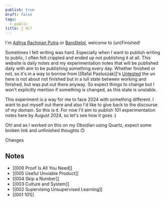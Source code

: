 ```yaml
---
publish: true
draft: false
tags:
  - public
title: 🤔 Hi?
---
```

I'm [Aditya Rachman Putra](https://adityarp.com) or [Banditelol](https://github.com/banditelol), welcome to (un)Finished! 

Sometimes I felt writing was hard. Especially when I want to publish writing to public, I often felt crippled and ended up not publishing it at all. This website is daily notes and my experimentation notes that will be published daily with aim to be publishing something every day. Whether finished or not, so it's in a way to borrow from [[Rafal Pastuszak]]'s [Untested](https://untested.sonnet.io/index) the un here is not about not finished but in a lull state between working and finished, but was put out there anyway. So expect things to change but I won't explicitly mention if something is changed, as this state is unstable. 

This experiment is a way for me to face 2024 with something different. I want to put myself out there and also I'd like to give back to the discourse of my domain. So this is it. For now I'll aim to publish 101 experimentation notes here by August 2024, so let's see how it goes :)

Oh! and as I worked on this on my Obsidian using Quartz, expect some broken link and unfinished thoughts 🙃

Changes

## Notes
- [[006 Proof Is All You Need]]
- [[005 Useful Unviable Product]]
- [[004 Skip a Number]]
- [[003 Culture and System]]
- [[002 Supervising Unsupervised Learning]]
- [[001 101]]

